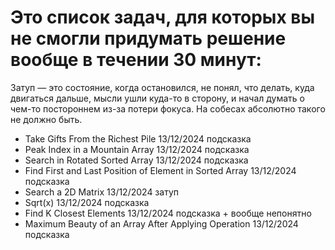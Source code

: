 # Это список задач, для которых вы не смогли придумать решение вообще в течении 30 минут:

Затуп — это состояние, когда остановился, не понял, что делать, 
куда двигаться дальше, мысли ушли куда-то в сторону,
и начал думать о чем-то постороннем из-за потери фокуса. 
На собесах абсолютно такого не должно быть.

- Take Gifts From the Richest Pile 13/12/2024 подсказка
- Peak Index in a Mountain Array 13/12/2024 подсказка 
- Search in Rotated Sorted Array 13/12/2024 подсказка
- Find First and Last Position of Element in Sorted Array 13/12/2024 подсказка
- Search a 2D Matrix 13/12/2024 затуп
- Sqrt(x) 13/12/2024 подсказка 
- Find K Closest Elements 13/12/2024 подсказка + вообще непонятно
- Maximum Beauty of an Array After Applying Operation 13/12/2024 подсказка






 

    